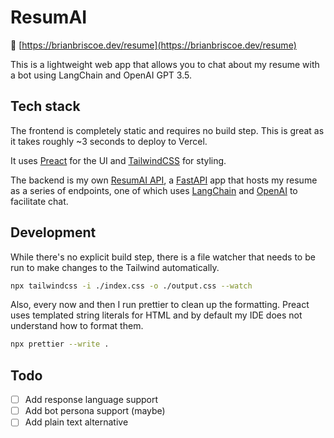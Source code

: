 # ResumAI

🔗 [https://brianbriscoe.dev/resume](https://brianbriscoe.dev/resume)

This is a lightweight web app that allows you to chat about my resume with a bot using LangChain and OpenAI GPT 3.5.

## Tech stack

The frontend is completely static and requires no build step. This is great as it takes roughly ~3 seconds to deploy to Vercel.

It uses [Preact](https://preactjs.com/) for the UI and [TailwindCSS](https://tailwindcss.com/) for styling.

The backend is my own [ResumAI API](https://github.com/briscoooe/resumai), a [FastAPI](https://fastapi.tiangolo.com/) app that hosts my resume as a series of endpoints, one of which uses [LangChain](https://python.langchain.com/en/latest/index.html) and [OpenAI](https://openai.com/) to facilitate chat.

## Development

While there's no explicit build step, there is a file watcher that needs to be run to make changes to the Tailwind automatically.

```bash
npx tailwindcss -i ./index.css -o ./output.css --watch
```

Also, every now and then I run prettier to clean up the formatting. Preact uses templated string literals for HTML and by default my IDE does not understand how to format them.

```bash
npx prettier --write .
```

## Todo

- [ ] Add response language support
- [ ] Add bot persona support (maybe)
- [ ] Add plain text alternative
